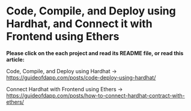 # Code, Compile, and Deploy using Hardhat, and Connect it with Frontend using Ethers

**Please click on the each project and read its README file, or read this article:**

Code, Compile, and Deploy using Hardhat &rarr; <https://guideofdapp.com/posts/code-deploy-using-hardhat/>

Connect Hardhat with Frontend using Ethers &rarr; <https://guideofdapp.com/posts/how-to-connect-hardhat-contract-with-ethers/>
